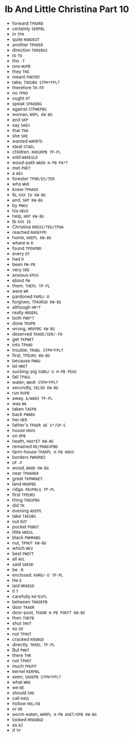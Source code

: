 # Ib And Little Christina Part 10

* forward `TPAORD`
* certainly `SERPBL`
* in `TPH`
* quite `KWAOEUT`
* another `TPHOER`
* direction `TKREBGS`
* to `TO`
* the `-T`
* one `WUPB`
* they `THE`
* meant `PHEPBT`
* take; `TAEUBG STPH*FPLT`
* therefore `TH-FR`
* no `TPHO`
* ought `OT`
* speak `SPAOEBG`
* against `STPWEPBS`
* woman, `WOPL KW-BG`
* and `SKP`
* say `SAEU`
* that `THA`
* she `SHE`
* wanted `WAPBTD`
* steal `STAEL`
* children. `KHEURPB TP-PL`
* wild `WAOEULD`
* wood-path `WAOD H-PB PA*T`
* met `PHET`
* a `AEU`
* forester `TPOR/ES/TER`
* who `WHO`
* knew `TPHAOU`
* Ib, `XXX Ib KW-BG`
* and, `SKP KW-BG`
* by `PWEU`
* his `HEUS`
* help, `HEP KW-BG`
* Ib `XXX Ib`
* Christina `KREUS/TEU/TPHA`
* reached `RAOEFPD`
* home, `HOEPL KW-BG`
* where `W-R`
* found `TPOUPBD`
* every `EF`
* had `H`
* been `PW-PB`
* very `SRE`
* anxious `KPUS`
* about `PW`
* them. `THEPL TP-PL`
* were `WR`
* pardoned `PARD/-D`
* forgiven, `TPAURGD KW-BG`
* although `HR*T`
* really `HROERL`
* both `PWO*T`
* done `TKOPB`
* wrong, `WROPBG KW-BG`
* deserved `TKAOE/SER/-FD`
* get `TKPWET`
* into `TPHAO`
* trouble; `TRUBL STPH*FPLT`
* first, `TPEURS KW-BG`
* because `PWAU`
* let `HRET`
* sucking-pig `SUBG/-G H-PB PEUG`
* fall `TPAUL`
* water; `WAUR STPH*FPLT`
* secondly, `SELGD KW-BG`
* run `RUPB`
* away. `A/WAEU TP-PL`
* was `WA`
* taken `TAEPB`
* back `PWABG`
* her `HER`
* father's `TPAER AE S*/SP-S`
* house `HOUS`
* on `OPB`
* heath, `HAO*ET KW-BG`
* remained `RE/PHAEUPBD`
* farm-house `TPARPL H-PB HOUS`
* borders `PWRORDZ`
* of `-F`
* wood, `WAOD KW-BG`
* near `TPHAOER`
* great `TKPWRAET`
* land `HRAPBD`
* ridge. `REUPBLG TP-PL`
* first `TPEURS`
* thing `THEUPBG`
* did `TK`
* evening `AOEPG`
* take `TAEUBG`
* out `OUT`
* pocket `POBGT`
* little `HREUL`
* black `PWHRABG`
* nut, `TPHUT KW-BG`
* which `WEU`
* best `PWEFT`
* all `AUL`
* said `SAEUD`
* be `-B`
* enclosed. `KHRO/-D TP-PL`
* He `E`
* laid `HRAEUD`
* it `T`
* carefully `KA*EUFL`
* between `TWAOEPB`
* door `TKAOR`
* door-post, `TKAOR H-PB POEFT KW-BG`
* then `THEPB`
* shut `SHUT`
* so `SO`
* nut `TPHUT`
* cracked `KRABGD`
* directly. `TKREL TP-PL`
* But `PWUT`
* there `THR`
* not `TPHOT`
* much `PHUFP`
* kernel `KERPBL`
* seen; `SAOEPB STPH*FPLT`
* what `WHA`
* we `WE`
* should `SHO`
* call `KAUL`
* hollow `HOL/OE`
* or `OR`
* worm-eaten, `WORPL H-PB AOET/EPB KW-BG`
* looked `HRAOBGD`
* as `AZ`
* if `TP`
